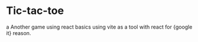 # Tic-tac-toe
a Another game using react basics using vite as a tool with react for {google it} reason. 
